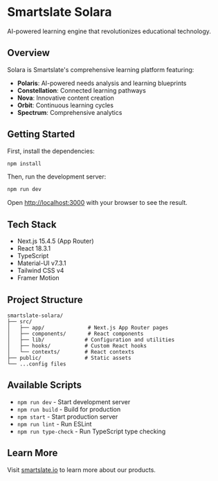 # Smartslate Solara

AI-powered learning engine that revolutionizes educational technology.

## Overview

Solara is Smartslate's comprehensive learning platform featuring:
- **Polaris**: AI-powered needs analysis and learning blueprints
- **Constellation**: Connected learning pathways
- **Nova**: Innovative content creation
- **Orbit**: Continuous learning cycles
- **Spectrum**: Comprehensive analytics

## Getting Started

First, install the dependencies:

```bash
npm install
```

Then, run the development server:

```bash
npm run dev
```

Open [http://localhost:3000](http://localhost:3000) with your browser to see the result.

## Tech Stack

- Next.js 15.4.5 (App Router)
- React 18.3.1
- TypeScript
- Material-UI v7.3.1
- Tailwind CSS v4
- Framer Motion

## Project Structure

```
smartslate-solara/
├── src/
│   ├── app/              # Next.js App Router pages
│   ├── components/       # React components
│   ├── lib/             # Configuration and utilities
│   ├── hooks/           # Custom React hooks
│   └── contexts/        # React contexts
├── public/              # Static assets
└── ...config files
```

## Available Scripts

- `npm run dev` - Start development server
- `npm run build` - Build for production
- `npm start` - Start production server
- `npm run lint` - Run ESLint
- `npm run type-check` - Run TypeScript type checking

## Learn More

Visit [smartslate.io](https://smartslate.io) to learn more about our products.
